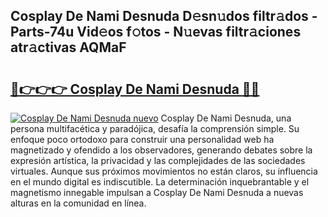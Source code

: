 ## Cosplay De Nami Desnuda D𝚎sn𝚞dos filtr𝚊dos - Parts-74u Vid𝚎os f𝚘tos - N𝚞evas filtr𝚊ciones atr𝚊ctivas AQMaF

# <h2><a href="http://mbczk9.tromn.icu/?c=Cosplay+De+Nami+Desnuda">🔗👉👉👉 Cosplay De Nami Desnuda 🔗🔗</a></h2>

[![Cosplay De Nami Desnuda nuevo](https://i.imgur.com/pEAQMta.gif)](http://mbczk9.tromn.icu/?c=Cosplay+De+Nami+Desnuda)
Cosplay De Nami Desnuda, una persona multifacética y paradójica, desafía la comprensión simple. Su enfoque poco ortodoxo para construir una personalidad web ha magnetizado y ofendido a los observadores, generando debates sobre la expresión artística, la privacidad y las complejidades de las sociedades virtuales. Aunque sus próximos movimientos no están claros, su influencia en el mundo digital es indiscutible. La determinación inquebrantable y el magnetismo innegable impulsan a Cosplay De Nami Desnuda a nuevas alturas en la comunidad en línea.
